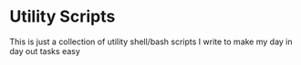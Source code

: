 Utility Scripts
===============

This is just a collection of utility shell/bash scripts I write to make my day in day out tasks easy
